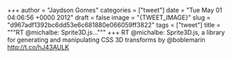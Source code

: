 
+++
author = "Jaydson Gomes"
categories = ["tweet"]
date = "Tue May 01 04:06:56 +0000 2012"
draft = false
image = "{TWEET_IMAGE}"
slug = "d967adf1392bc6dd53e6c681880e066059ff3822"
tags = ["tweet"]
title = """RT @michalbe: Sprite3D.js..."""
+++
RT @michalbe: Sprite3D.js, a library for generating and manipulating CSS 3D transforms by @boblemarin http://t.co/hJ43AULK
